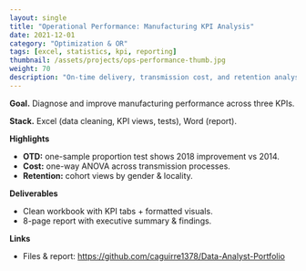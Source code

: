 ```yaml
---
layout: single
title: "Operational Performance: Manufacturing KPI Analysis"
date: 2021-12-01
category: "Optimization & OR"
tags: [excel, statistics, kpi, reporting]
thumbnail: /assets/projects/ops-performance-thumb.jpg
weight: 70
description: "On-time delivery, transmission cost, and retention analysis with statistical tests and KPI views."
---
```


**Goal.** Diagnose and improve manufacturing performance across three KPIs.

**Stack.** Excel (data cleaning, KPI views, tests), Word (report).

**Highlights**
- **OTD:** one-sample proportion test shows 2018 improvement vs 2014.
- **Cost:** one-way ANOVA across transmission processes.
- **Retention:** cohort views by gender & locality.

**Deliverables**
- Clean workbook with KPI tabs + formatted visuals.
- 8-page report with executive summary & findings.

**Links**
- Files & report: <https://github.com/caguirre1378/Data-Analyst-Portfolio>
